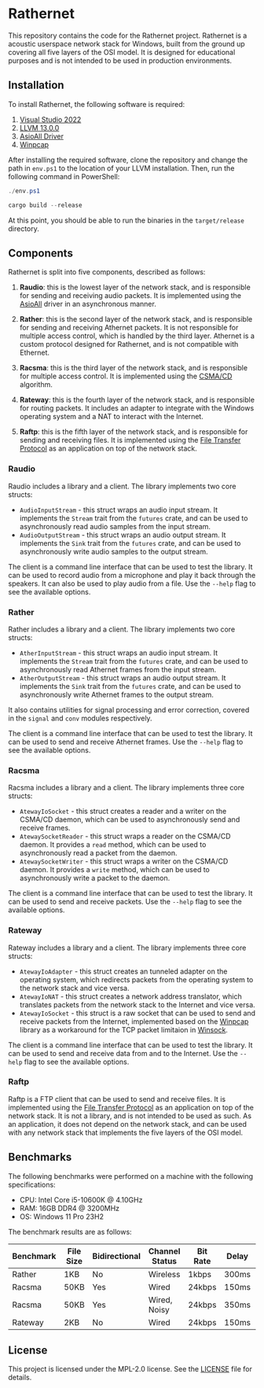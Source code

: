# Rathernet

This repository contains the code for the Rathernet project. Rathernet is a acoustic userspace network stack for Windows, built from the ground up covering all five layers of the OSI model. It is designed for educational purposes and is not intended to be used in production environments. 

## Installation

To install Rathernet, the following software is required:

1. [Visual Studio 2022](https://visualstudio.microsoft.com/vs/)
2. [LLVM 13.0.0](https://releases.llvm.org/download.html)
3. [AsioAll Driver](http://www.asio4all.org/)
4. [Winpcap](https://www.winpcap.org/install/default.htm)

After installing the required software, clone the repository and change the path in `env.ps1` to the location of your LLVM installation. Then, run the following command in PowerShell:

```powershell
./env.ps1

cargo build --release
```

At this point, you should be able to run the binaries in the `target/release` directory.

## Components

Rathernet is split into five components, described as follows:

1. **Raudio**: this is the lowest layer of the network stack, and is responsible for sending and receiving audio packets. It is implemented using the [AsioAll](http://www.asio4all.org/) driver in an asynchronous manner.

2. **Rather**: this is the second layer of the network stack, and is responsible for sending and receiving Athernet packets. It is not responsible for multiple access control, which is handled by the third layer. Athernet is a custom protocol designed for Rathernet, and is not compatible with Ethernet.

3. **Racsma**: this is the third layer of the network stack, and is responsible for multiple access control. It is implemented using the [CSMA/CD](https://en.wikipedia.org/wiki/Carrier_sense_multiple_access_with_collision_detection) algorithm.

4. **Rateway**: this is the fourth layer of the network stack, and is responsible for routing packets. It includes an adapter to integrate with the Windows operating system and a NAT to interact with the Internet.

5. **Raftp**: this is the fifth layer of the network stack, and is responsible for sending and receiving files. It is implemented using the [File Transfer Protocol](https://en.wikipedia.org/wiki/File_Transfer_Protocol) as an application on top of the network stack.

### Raudio

Raudio includes a library and a client. The library implements two core structs:
* `AudioInputStream` - this struct wraps an audio input stream. It implements the `Stream` trait from the `futures` crate, and can be used to asynchronously read audio samples from the input stream.
* `AudioOutputStream` - this struct wraps an audio output stream. It implements the `Sink` trait from the `futures` crate, and can be used to asynchronously write audio samples to the output stream.

The client is a command line interface that can be used to test the library. It can be used to record audio from a microphone and play it back through the speakers. It can also be used to play audio from a file. Use the `--help` flag to see the available options.

### Rather

Rather includes a library and a client. The library implements two core structs:
* `AtherInputStream` - this struct wraps an audio input stream. It implements the `Stream` trait from the `futures` crate, and can be used to asynchronously read Athernet frames from the input stream.
* `AtherOutputStream` - this struct wraps an audio output stream. It implements the `Sink` trait from the `futures` crate, and can be used to asynchronously write Athernet frames to the output stream.

It also contains utilities for signal processing and error correction, covered in the `signal` and `conv` modules respectively.

The client is a command line interface that can be used to test the library. It can be used to send and receive Athernet frames. Use the `--help` flag to see the available options.

### Racsma

Racsma includes a library and a client. The library implements three core structs:
* `AtewayIoSocket` - this struct creates a reader and a writer on the CSMA/CD daemon, which can be used to asynchronously send and receive frames.
* `AtewaySocketReader` - this struct wraps a reader on the CSMA/CD daemon. It provides a `read` method, which can be used to asynchronously read a packet from the daemon.
* `AtewaySocketWriter` - this struct wraps a writer on the CSMA/CD daemon. It provides a `write` method, which can be used to asynchronously write a packet to the daemon.

The client is a command line interface that can be used to test the library. It can be used to send and receive packets. Use the `--help` flag to see the available options.

### Rateway

Rateway includes a library and a client. The library implements three core structs:
* `AtewayIoAdapter` - this struct creates an tunneled adapter on the operating system, which redirects packets from the operating system to the network stack and vice versa.
* `AtewayIoNAT` - this struct creates a network address translator, which translates packets from the network stack to the Internet and vice versa.
* `AtewayIoSocket` - this struct is a raw socket that can be used to send and receive packets from the Internet, implemented based on the [Winpcap](https://www.winpcap.org/) library as a workaround for the TCP packet limitaion in [Winsock](https://docs.microsoft.com/en-us/windows/win32/winsock/windows-sockets-start-page-2).

The client is a command line interface that can be used to test the library. It can be used to send and receive data from and to the Internet. Use the `--help` flag to see the available options.

### Raftp

Raftp is a FTP client that can be used to send and receive files. It is implemented using the [File Transfer Protocol](https://en.wikipedia.org/wiki/File_Transfer_Protocol) as an application on top of the network stack. It is not a library, and is not intended to be used as such. As an application, it does not depend on the network stack, and can be used with any network stack that implements the five layers of the OSI model.

## Benchmarks

The following benchmarks were performed on a machine with the following specifications:

* CPU: Intel Core i5-10600K @ 4.10GHz
* RAM: 16GB DDR4 @ 3200MHz
* OS: Windows 11 Pro 23H2

The benchmark results are as follows:

| Benchmark | File Size | Bidirectional | Channel Status | Bit Rate | Delay | Time |
| --------- | --------- | ------------- | -------------- | -------- | ----- | ---- |
| Rather    | 1KB       | No            | Wireless       | 1kbps    | 300ms | 12s  |
| Racsma    | 50KB      | Yes           | Wired          | 24kbps   | 150ms | 13s  |
| Racsma    | 50KB      | Yes           | Wired, Noisy   | 24kbps   | 350ms | 33s  |
| Rateway   | 2KB       | No            | Wired          | 24kbps   | 150ms | <1s  |

## License

This project is licensed under the MPL-2.0 license. See the [LICENSE](LICENSE) file for details.

